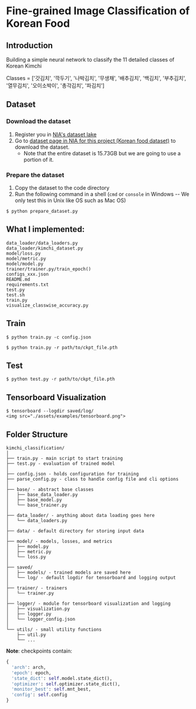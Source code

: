 <!-- @import "[TOC]" {cmd="toc" depthFrom=1 depthTo=6 orderedList=false} -->

<!-- code_chunk_output -->
<!-- /code_chunk_output -->

# Fine-grained Image Classification of Korean Food

## Introduction
Building a simple neural network to classify the 11 detailed classes of Korean Kimchi

Classes = ['갓김치', '깍두기', '나박김치', '무생채', '배추김치', '백김치', '부추김치', '열무김치', '오이소박이', '총각김치', '파김치']

## Dataset
### Download the dataset
1. Register you in [NIA's dataset lake](https://aihub.or.kr/join/mberSe.do?currMenu=108&topMenu=108)
2. Go to [dataset page in NIA for this project (Korean food dataset)](https://www.aihub.or.kr/aihubdata/data/view.do?currMenu=115&topMenu=100&aihubDataSe=realm&dataSetSn=79) to download the dataset.
    - Note that the entire dataset is 15.73GB but we are going to use a portion of it.

### Prepare the dataset
1. Copy the dataset to the code directory
1. Run the following command in a shell (`cmd` or `console` in Windows -- We only test this in Unix like OS such as Mac OS)
```
$ python prepare_dataset.py
```

## What I implemented:
```
data_loader/data_loaders.py
data_loader/kimchi_dataset.py
model/loss.py
model/metric.py
model/model.py
trainer/trainer.py/train_epoch()
configs_xxx.json
README.md
requirements.txt
test.py
test.sh
train.py
visualize_classwise_accuracy.py
```


## Train
```
$ python train.py -c config.json
```
```
$ python train.py -r path/to/ckpt_file.pth
```

## Test
```
$ python test.py -r path/to/ckpt_file.pth
```

## Tensorboard Visualization
```
$ tensorboard --logdir saved/log/
<img src="./assets/examples/tensorboard.png">

```

## Folder Structure
  ```
  kimchi_classification/
  │
  ├── train.py - main script to start training
  ├── test.py - evaluation of trained model
  │
  ├── config.json - holds configuration for training
  ├── parse_config.py - class to handle config file and cli options
  │
  ├── base/ - abstract base classes
  │   ├── base_data_loader.py
  │   ├── base_model.py
  │   └── base_trainer.py
  │
  ├── data_loader/ - anything about data loading goes here
  │   └── data_loaders.py
  │
  ├── data/ - default directory for storing input data
  │
  ├── model/ - models, losses, and metrics
  │   ├── model.py
  │   ├── metric.py
  │   └── loss.py
  │
  ├── saved/
  │   ├── models/ - trained models are saved here
  │   └── log/ - default logdir for tensorboard and logging output
  │
  ├── trainer/ - trainers
  │   └── trainer.py
  │
  ├── logger/ - module for tensorboard visualization and logging
  │   ├── visualization.py
  │   ├── logger.py
  │   └── logger_config.json
  │  
  └── utils/ - small utility functions
      ├── util.py
      └── ...
  ```

**Note**: checkpoints contain:
  ```python
  {
    'arch': arch,
    'epoch': epoch,
    'state_dict': self.model.state_dict(),
    'optimizer': self.optimizer.state_dict(),
    'monitor_best': self.mnt_best,
    'config': self.config
  }
  ```
